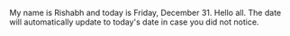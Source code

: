 My name is Rishabh and today is Friday, December 31. Hello all. The date will automatically update to today's date in case you did not notice.
